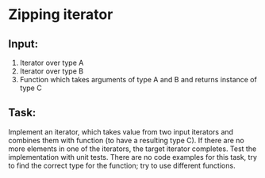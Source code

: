 # Zipping iterator
## Input:
1. Iterator over type A
2. Iterator over type B
3. Function which takes arguments of type A and B and returns instance of type C

## Task: 
Implement an iterator, which takes value from two input iterators and combines them with function (to have a resulting type C). If there are no more elements in one of the iterators, the target iterator completes. Test the implementation with unit tests.
There are no code examples for this task, try to find the correct type for the function; try to use different functions.

